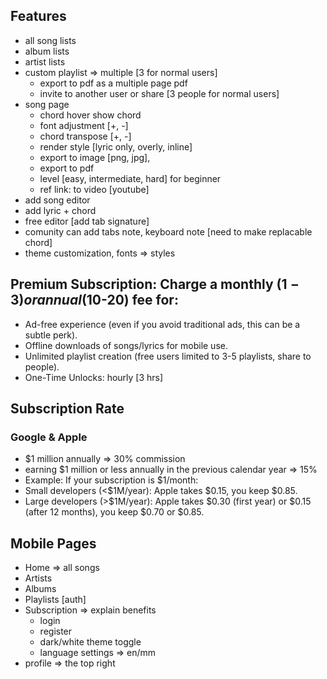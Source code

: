 ## Features
- all song lists
- album lists
- artist lists
- custom playlist => multiple [3 for normal users]
  - export to pdf as a multiple page pdf
  - invite to another user or share [3 people for normal users]
- song page
  - chord hover show chord 
  - font adjustment [+, -]
  - chord transpose [+, -]
  - render style [lyric only, overly, inline]
  - export to image [png, jpg], 
  - export to pdf 
  - level [easy, intermediate, hard] for beginner 
  - ref link: to video [youtube]
- add song editor
 - add lyric + chord
 - free editor [add tab signature]
 - comunity can add tabs note, keyboard note [need to make replacable chord]
- theme customization, fonts => styles

## Premium Subscription: Charge a monthly ($1-3) or annual ($10-20) fee for:
- Ad-free experience (even if you avoid traditional ads, this can be a subtle perk).
- Offline downloads of songs/lyrics for mobile use.
- Unlimited playlist creation (free users limited to 3-5 playlists, share to people).
- One-Time Unlocks: hourly [3 hrs]

## Subscription Rate
### Google & Apple
- $1 million annually => 30% commission
- earning $1 million or less annually in the previous calendar year => 15%
- Example: If your subscription is $1/month:
- Small developers (<$1M/year): Apple takes $0.15, you keep $0.85.
- Large developers (>$1M/year): Apple takes $0.30 (first year) or $0.15 (after 12 months), you keep $0.70 or $0.85.

## Mobile Pages
- Home => all songs
- Artists
- Albums
- Playlists [auth]
- Subscription => explain benefits
    - login
    - register
    - dark/white theme toggle
    - language settings => en/mm
- profile => the top right






